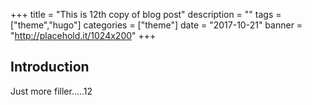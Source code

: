 +++
title = "This is 12th copy of blog post"
description = ""
tags = ["theme","hugo"]
categories = ["theme"]
date = "2017-10-21"
banner = "http://placehold.it/1024x200"
+++


## Introduction

Just more filler.....12

